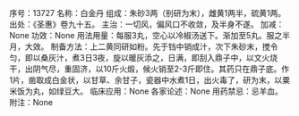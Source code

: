 序号：13727
名称：白金丹
组成：朱砂3两（别研为末），雌黄1两半，硫黄1两。
出处：《圣惠》卷九十五。
主治：一切风，偏风口不收敛，及半身不遂。
加减：None
功效：None
用法用量：每服3丸，空心以冷椒汤送下。渐加至5丸。服之半月，大效。
制备方法：上二黄同研如粉。先于铛中销成汁，次下朱砂末，搅令匀，即以桑灰汁，煮3日3夜，旋以暖灰添之，日满，即刮入鼎子中，以文火烧干，出阴气尽，重固济，以10斤火煅，候火销至2-3斤即住。其药只在鼎子底。作1片，凿取成白金状，以甘草、余甘子，瓷器中水煮1日，出火毒了，研为末，以粟米饭为丸，如绿豆大。
临床应用：None
各家论述：None
用药禁忌：忌羊血。
附注：None
